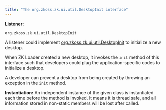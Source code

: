 ```yaml
---
title: "The org.zkoss.zk.ui.util.DesktopInit interface"
---
```


**Listener:**

`org.zkoss.zk.ui.util.DesktopInit`

A listener could implement
[org.zkoss.zk.ui.util.DesktopInit](https://www.zkoss.org/javadoc/latest/zk/org/zkoss/zk/ui/util/DesktopInit.html) to
initialize a new desktop.

When ZK Loader created a new desktop, it invokes the `init` method of
this interface such that developers could plug the application-specific
codes to initialize a desktop.

A developer can prevent a desktop from being created by throwing an
exception in the `init` method.

**Instantiation:** An independent instance of the given class is
instantiated each time before the method is invoked. It means it is
thread safe, and all information stored in non-static members will be
lost after called.

